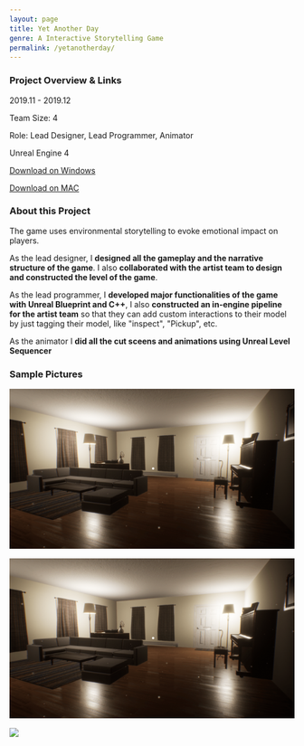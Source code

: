 ```yaml
---
layout: page
title: Yet Another Day
genre: A Interactive Storytelling Game
permalink: /yetanotherday/
---
```



### Project Overview & Links

2019.11 - 2019.12

Team Size: 4

Role: Lead Designer, Lead Programmer, Animator

Unreal Engine 4

[Download on Windows](https://www.dropbox.com/s/nlok70w82nae0zj/YetAnotherDay.zip?dl=0)

[Download on MAC](https://www.dropbox.com/sh/gdl3tfpzzqe2opc/AAAWt61IcCq0a3NCIUaRvi48a?dl=0)

### About this Project

The game uses environmental storytelling to evoke emotional impact on players. 

As the lead designer, I **designed all the gameplay and the narrative structure of the game**. I also **collaborated with the artist team to design and constructed the level of the game**.

As the lead programmer, I **developed major functionalities of the game with Unreal Blueprint and C++**, I also **constructed an in-engine pipeline for the artist team** so that they can add custom interactions to their model by just tagging their model, like "inspect", "Pickup", etc.

As the animator I **did all the cut sceens and animations using Unreal Level Sequencer**

### Sample Pictures

<img src="/img/YAD.png" alt="2" width="800"/>

![](./img/YAD.png)

![](./img/YAD2.png)